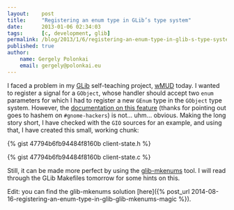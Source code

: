 ```yaml
---
layout:    post
title:     "Registering an enum type in GLib’s type system"
date:      2013-01-06 02:34:03
tags:      [c, development, glib]
permalink: /blog/2013/1/6/registering-an-enum-type-in-glib-s-type-system
published: true
author:
    name: Gergely Polonkai
    email: gergely@polonkai.eu
---
```


I faced a problem in my [GLib](https://developer.gnome.org/glib/) self-teaching
project, [wMUD](https://github.com/gergelypolonkai/wmud) today. I wanted to
register a signal for a `GObject`, whose handler should accept two `enum`
parameters for which I had to register a new `GEnum` type in the `GObject` type
system. However, the [documentation on this
feature](https://developer.gnome.org/gobject/unstable/gtype-non-instantiable.html)
(thanks for pointing out goes to hashem on `#gnome-hackers`) is not… uhm…
obvious. Making the long story short, I have checked with the `GIO` sources for
an example, and using that, I have created this small, working chunk:

{% gist 47794b6fb94484f8160b client-state.h %}

{% gist 47794b6fb94484f8160b client-state.c %}

Still, it can be made more perfect by using the
[glib-mkenums](http://developer.gnome.org/gobject/stable/glib-mkenums.html)
tool. I will read through the GLib Makefiles tomorrow for some hints on
this.

Edit: you can find the glib-mkenums solution [here]({% post_url 2014-08-16-registering-an-enum-type-in-glib-glib-mkenums-magic %}).
